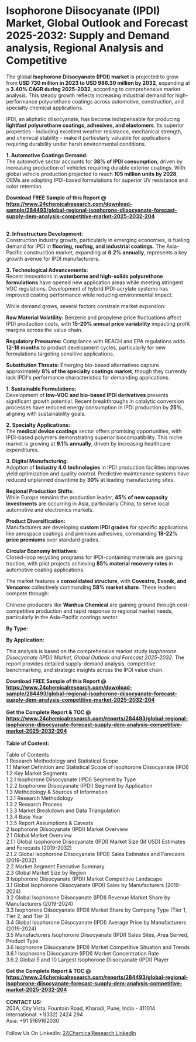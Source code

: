 <h1>Isophorone Diisocyanate (IPDI) Market, Global Outlook and Forecast 2025-2032: Supply and Demand analysis, Regional Analysis and Competitive</h1><p>The global <strong>Isophorone Diisocyanate (IPDI) market</strong> is projected to grow from <strong>USD 730 million in 2023 to USD 986.30 million by 2032</strong>, expanding at a <strong>3.40% CAGR during 2025-2032</strong>, according to comprehensive market analysis. This steady growth reflects increasing industrial demand for high-performance polyurethane coatings across automotive, construction, and specialty chemical applications.</p><p>IPDI, an aliphatic diisocyanate, has become indispensable for producing <strong>lightfast polyurethane coatings, adhesives, and elastomers</strong>. Its superior properties - including excellent weather resistance, mechanical strength, and chemical stability - make it particularly valuable for applications requiring durability under harsh environmental conditions.</p><p><strong>1. Automotive Coatings Demand:</strong><br>
The automotive sector accounts for <strong>38% of IPDI consumption</strong>, driven by increasing production of vehicles requiring durable exterior coatings. With global vehicle production projected to reach <strong>105 million units by 2028</strong>, OEMs are adopting IPDI-based formulations for superior UV resistance and color retention.</p><div><b>Download FREE Sample of this Report @ 
            <a href="https://www.24chemicalresearch.com/download-sample/284493/global-regional-isophorone-diisocyanate-forecast-supply-dem-analysis-competitive-market-2025-2032-204">
            https://www.24chemicalresearch.com/download-sample/284493/global-regional-isophorone-diisocyanate-forecast-supply-dem-analysis-competitive-market-2025-2032-204</a></b></div><br><p><strong>2. Infrastructure Development:</strong><br>
Construction industry growth, particularly in emerging economies, is fueling demand for IPDI in <strong>flooring, roofing, and industrial coatings</strong>. The Asia-Pacific construction market, expanding at <strong>6.2% annually</strong>, represents a key growth avenue for IPDI manufacturers.</p><p><strong>3. Technological Advancements:</strong><br>
Recent innovations in <strong>waterborne and high-solids polyurethane formulations</strong> have opened new application areas while meeting stringent VOC regulations. Development of hybrid IPDI-acrylate systems has improved coating performance while reducing environmental impact.</p><p>While demand grows, several factors constrain market expansion:</p><p><strong>Raw Material Volatility:</strong> Benzene and propylene price fluctuations affect IPDI production costs, with <strong>15-20% annual price variability</strong> impacting profit margins across the value chain.</p><p><strong>Regulatory Pressures:</strong> Compliance with REACH and EPA regulations adds <strong>12-18 months</strong> to product development cycles, particularly for new formulations targeting sensitive applications.</p><p><strong>Substitution Threats:</strong> Emerging bio-based alternatives capture approximately <strong>8% of the specialty coatings market</strong>, though they currently lack IPDI's performance characteristics for demanding applications.</p><p><strong>1. Sustainable Formulations:</strong><br>
Development of <strong>low-VOC and bio-based IPDI derivatives</strong> presents significant growth potential. Recent breakthroughs in catalytic conversion processes have reduced energy consumption in IPDI production by <strong>25%</strong>, aligning with sustainability goals.</p><p><strong>2. Specialty Applications:</strong><br>
The <strong>medical device coatings</strong> sector offers promising opportunities, with IPDI-based polymers demonstrating superior biocompatibility. This niche market is growing at <strong>9.1% annually</strong>, driven by increasing healthcare expenditures.</p><p><strong>3. Digital Manufacturing:</strong><br>
Adoption of <strong>Industry 4.0 technologies</strong> in IPDI production facilities improves yield optimization and quality control. Predictive maintenance systems have reduced unplanned downtime by <strong>30%</strong> at leading manufacturing sites.</p><p><strong>Regional Production Shifts:</strong><br>
    While Europe remains the production leader, <strong>45% of new capacity investments</strong> are occurring in Asia, particularly China, to serve local automotive and electronics markets.</p><p><strong>Product Diversification:</strong><br>
    Manufacturers are developing <strong>custom IPDI grades</strong> for specific applications like aerospace coatings and premium adhesives, commanding <strong>18-22% price premiums</strong> over standard grades.</p><p><strong>Circular Economy Initiatives:</strong><br>
    Closed-loop recycling programs for IPDI-containing materials are gaining traction, with pilot projects achieving <strong>85% material recovery rates</strong> in automotive coating applications.</p><p>The market features a <strong>consolidated structure</strong>, with <strong>Covestro, Evonik, and Vencorex</strong> collectively commanding <strong>58% market share</strong>. These leaders compete through:</p><p>Chinese producers like <strong>Wanhua Chemical</strong> are gaining ground through cost-competitive production and rapid response to regional market needs, particularly in the Asia-Pacific coatings sector.</p><p><strong>By Type:</strong></p><p><strong>By Application:</strong></p><p>This analysis is based on the comprehensive market study <em>Isophorone Diisocyanate (IPDI) Market, Global Outlook and Forecast 2025-2032</em>. The report provides detailed supply-demand analysis, competitive benchmarking, and strategic insights across the IPDI value chain.</p><div><b>Download FREE Sample of this Report @ 
            <a href="https://www.24chemicalresearch.com/download-sample/284493/global-regional-isophorone-diisocyanate-forecast-supply-dem-analysis-competitive-market-2025-2032-204">
            https://www.24chemicalresearch.com/download-sample/284493/global-regional-isophorone-diisocyanate-forecast-supply-dem-analysis-competitive-market-2025-2032-204</a></b></div><br><div><b>Get the Complete Report & TOC @ 
            <a href="https://www.24chemicalresearch.com/reports/284493/global-regional-isophorone-diisocyanate-forecast-supply-dem-analysis-competitive-market-2025-2032-204">
            https://www.24chemicalresearch.com/reports/284493/global-regional-isophorone-diisocyanate-forecast-supply-dem-analysis-competitive-market-2025-2032-204</a></b></div><br>
            <b>Table of Content:</b><p>Table of Contents<br />
1 Research Methodology and Statistical Scope<br />
1.1 Market Definition and Statistical Scope of Isophorone Diisocyanate (IPDI)<br />
1.2 Key Market Segments<br />
1.2.1 Isophorone Diisocyanate (IPDI) Segment by Type<br />
1.2.2 Isophorone Diisocyanate (IPDI) Segment by Application<br />
1.3 Methodology & Sources of Information<br />
1.3.1 Research Methodology<br />
1.3.2 Research Process<br />
1.3.3 Market Breakdown and Data Triangulation<br />
1.3.4 Base Year<br />
1.3.5 Report Assumptions & Caveats<br />
2 Isophorone Diisocyanate (IPDI) Market Overview<br />
2.1 Global Market Overview<br />
2.1.1 Global Isophorone Diisocyanate (IPDI) Market Size (M USD) Estimates and Forecasts (2019-2032)<br />
2.1.2 Global Isophorone Diisocyanate (IPDI) Sales Estimates and Forecasts (2019-2032)<br />
2.2 Market Segment Executive Summary<br />
2.3 Global Market Size by Region<br />
3 Isophorone Diisocyanate (IPDI) Market Competitive Landscape<br />
3.1 Global Isophorone Diisocyanate (IPDI) Sales by Manufacturers (2019-2024)<br />
3.2 Global Isophorone Diisocyanate (IPDI) Revenue Market Share by Manufacturers (2019-2024)<br />
3.3 Isophorone Diisocyanate (IPDI) Market Share by Company Type (Tier 1, Tier 2, and Tier 3)<br />
3.4 Global Isophorone Diisocyanate (IPDI) Average Price by Manufacturers (2019-2024)<br />
3.5 Manufacturers Isophorone Diisocyanate (IPDI) Sales Sites, Area Served, Product Type<br />
3.6 Isophorone Diisocyanate (IPDI) Market Competitive Situation and Trends<br />
3.6.1 Isophorone Diisocyanate (IPDI) Market Concentration Rate<br />
3.6.2 Global 5 and 10 Largest Isophorone Diisocyanate (IPDI) Player</p><div><b>Get the Complete Report & TOC @ 
            <a href="https://www.24chemicalresearch.com/reports/284493/global-regional-isophorone-diisocyanate-forecast-supply-dem-analysis-competitive-market-2025-2032-204">
            https://www.24chemicalresearch.com/reports/284493/global-regional-isophorone-diisocyanate-forecast-supply-dem-analysis-competitive-market-2025-2032-204</a></b></div><br><b>CONTACT US:</b><br>
            203A, City Vista, Fountain Road, Kharadi, Pune, India - 411014<br>
            International: +1(332) 2424 294<br>
            Asia: +91 9169162030 <br><br>
            Follow Us On LinkedIn: <a href="https://www.linkedin.com/company/24chemicalresearch/">24ChemicalResearch LinkedIn</a>